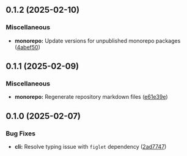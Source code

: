 ## 0.1.2 (2025-02-10)

### Miscellaneous

- **monorepo:** Update versions for unpublished monorepo packages ([4abef50](https://github.com/storm-software/stryke/commit/4abef50))

## 0.1.1 (2025-02-09)

### Miscellaneous

- **monorepo:** Regenerate repository markdown files ([e61e39e](https://github.com/storm-software/stryke/commit/e61e39e))

## 0.1.0 (2025-02-07)

### Bug Fixes

  - **cli:** Resolve typing issue with `figlet` dependency ([2ad7747](https://github.com/storm-software/stryke/commit/2ad7747))
